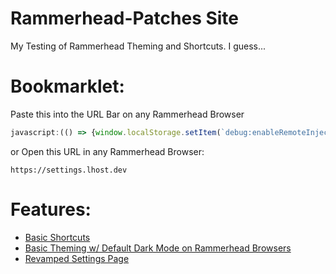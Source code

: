 # Rammerhead-Patches Site
My Testing of Rammerhead Theming and Shortcuts. I guess...

# Bookmarklet:
Paste this into the URL Bar on any Rammerhead Browser
```js
javascript:(() => {window.localStorage.setItem(`debug:enableRemoteInject`,true);q=document.createElement(`script`);q.src=`https://rh.therealgeodash.workers.dev/rammerhead.ext.js`;document.head.appendChild(q);})();
```
or Open this URL in any Rammerhead Browser:
```link
https://settings.lhost.dev
```
# Features:
- [Basic Shortcuts](/../mainShortcuts.md)
- [Basic Theming w/ Default Dark Mode on Rammerhead Browsers](/../main/Themes/README.md)
- [Revamped Settings Page](/../main/Settings.md)
